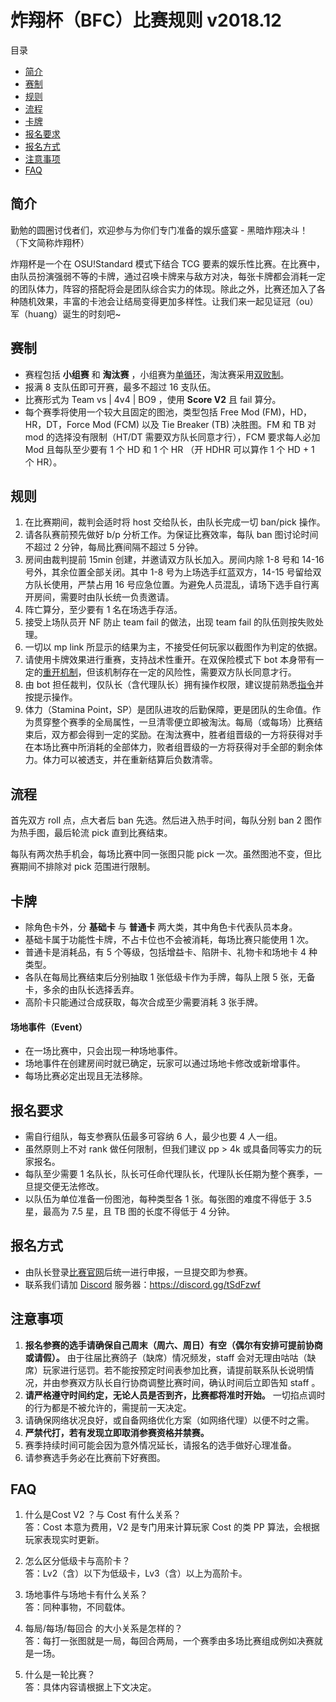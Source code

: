 # 炸翔杯（BFC）比赛规则 v2018.12

目录
  * [简介](#简介)
  * [赛制](#赛制)
  * [规则](#规则)
  * [流程](#流程)
  * [卡牌](#卡牌)
  * [报名要求](#报名要求)
  * [报名方式](#报名方式)
  * [注意事项](#注意事项)
  * [FAQ](#faq)

## 简介

勤勉的圆圈讨伐者们，欢迎参与为你们专门准备的娱乐盛宴 - 黑暗炸翔决斗！（下文简称炸翔杯）

炸翔杯是一个在 OSU!Standard 模式下结合 TCG 要素的娱乐性比赛。在比赛中，由队员扮演强弱不等的卡牌，通过召唤卡牌来与敌方对决，每张卡牌都会消耗一定的团队体力，阵容的搭配将会是团队综合实力的体现。除此之外，比赛还加入了各种随机效果，丰富的卡池会让结局变得更加多样性。让我们来一起见证冠（ou）军（huang）诞生的时刻吧~

## 赛制

* 赛程包括 __小组赛__ 和 __淘汰赛__ ，小组赛为[单循环](https://zh.wikipedia.org/wiki/%E5%BE%AA%E7%8E%AF%E8%B5%9B)，淘汰赛采用[双败制](https://zh.wikipedia.org/wiki/%E5%8F%8C%E8%B4%A5%E6%B7%98%E6%B1%B0%E5%88%B6)。
* 报满 8 支队伍即可开赛，最多不超过 16 支队伍。
* 比赛形式为 Team vs | 4v4 | BO9 ，使用 __Score V2__ 且 fail 算分。
* 每个赛季将使用一个较大且固定的图池，类型包括 Free Mod (FM)，HD，HR，DT，Force Mod (FCM) 以及 Tie Breaker (TB) 决胜图。FM 和 TB 对 mod 的选择没有限制（HT/DT 需要双方队长同意才行），FCM 要求每人必加 Mod 且每队至少要有 1 个 HD 和 1 个 HR （开 HDHR 可以算作 1 个 HD + 1 个 HR）。

## 规则

1. 在比赛期间，裁判会适时将 host 交给队长，由队长完成一切 ban/pick 操作。
2. 请各队赛前预先做好 b/p 分析工作。为保证比赛效率，每队 ban 图讨论时间不超过 2 分钟，每局比赛间隔不超过 5 分钟。
3. 房间由裁判提前 15min 创建，并邀请双方队长加入。房间内除 1-8 号和 14-16 号外，其余位置全部关闭。其中 1-8 号为上场选手红蓝双方，14-15 号留给双方队长使用，严禁占用 16 号应急位置。为避免人员混乱，请场下选手自行离开房间，需要时由队长统一负责邀请。
4. 阵亡算分，至少要有 1 名在场选手存活。
5. 接受上场队员开 NF 防止 team fail 的做法，出现 team fail 的队伍则按失败处理。
6. 一切以 mp link 所显示的结果为主，不接受任何玩家以截图作为判定的依据。
7. 请使用卡牌效果进行重赛，支持战术性重开。在双保险模式下 bot 本身带有一定的[重开机制]()，但该机制存在一定的风险性，需要双方队长同意才行。
8. 由 bot 担任裁判，仅队长（含代理队长）拥有操作权限，建议提前熟悉[指令]()并按提示操作。
9. 体力（Stamina Point，SP）是团队进攻的后勤保障，更是团队的生命值。作为贯穿整个赛季的全局属性，一旦清零便立即被淘汰。每局（或每场）比赛结束后，双方都会得到一定的奖励。在淘汰赛中，胜者组晋级的一方将获得对手在本场比赛中所消耗的全部体力，败者组晋级的一方将获得对手全部的剩余体力。体力可以被透支，并在重新结算后负数清零。

## 流程

首先双方 roll 点，点大者后 ban 先选。然后进入热手时间，每队分别 ban 2 图作为热手图，最后轮流 pick 直到比赛结束。

每队有两次热手机会，每场比赛中同一张图只能 pick 一次。虽然图池不变，但比赛期间不排除对 pick 范围进行限制。

## 卡牌

* 除角色卡外，分 __基础卡__ 与 __普通卡__ 两大类，其中角色卡代表队员本身。
* 基础卡属于功能性卡牌，不占卡位也不会被消耗，每场比赛只能使用 1 次。
* 普通卡是消耗品，有 5 个等级，包括增益卡、陷阱卡、礼物卡和场地卡 4 种类型。
* 各队在每局比赛结束后分别抽取 1 张低级卡作为手牌，每队上限 5 张，无备卡，多余的由队长选择丢弃。
* 高阶卡只能通过合成获取，每次合成至少需要消耗 3 张手牌。

#### 场地事件（Event）

* 在一场比赛中，只会出现一种场地事件。
* 场地事件在创建房间时就已确定，玩家可以通过场地卡修改或新增事件。
* 每场比赛必定出现且无法移除。

## 报名要求

* 需自行组队，每支参赛队伍最多可容纳 6 人，最少也要 4 人一组。
* 虽然原则上不对 rank 做任何限制，但我们建议 pp > 4k 或具备同等实力的玩家报名。
* 每队至少需要 1 名队长，队长可任命代理队长，代理队长任期为整个赛季，一旦提交便无法修改。
* 以队伍为单位准备一份图池，每种类型各 1 张。每张图的难度不得低于 3.5 星，最高为 7.5 星，且 TB 图的长度不得低于 4 分钟。

## 报名方式

* 由队长登录[比赛官网]()后统一进行申报，一旦提交即为参赛。
* 联系我们请加 [Discord](https://discordapp.com/) 服务器：https://discord.gg/tSdFzwf

## 注意事项

1. __报名参赛的选手请确保自己周末（周六、周日）有空（偶尔有安排可提前协商或请假）。__ 由于往届比赛鸽子（缺席）情况频发，staff 会对无理由咕咕（缺席）玩家进行惩罚。若不能按预定时间表参加比赛，请提前联系队长说明情况，并由参赛双方队长自行协商调整比赛时间，确认时间后立即告知 staff 。
2. __请严格遵守时间约定，无论人员是否到齐，比赛都将准时开始。__ 一切掐点调时的行为都是不被允许的，需提前一天决定。
3. 请确保网络状况良好，或自备网络优化方案（如网络代理）以便不时之需。
4. __严禁代打，若有发现立即取消参赛资格并禁赛。__
5. 赛季持续时间可能会因为意外情况延长，请报名的选手做好心理准备。
6. 请参赛选手务必在比赛前下好赛图。

## FAQ
1. 什么是Cost V2 ？与 Cost 有什么关系？  
答：Cost 本意为费用，V2 是专门用来计算玩家 Cost 的类 PP 算法，会根据玩家表现实时更新。

2. 怎么区分低级卡与高阶卡？  
答：Lv2（含）以下为低级卡，Lv3（含）以上为高阶卡。

3. 场地事件与场地卡有什么关系？  
答：同种事物，不同载体。

4. 每局/每场/每回合 的大小关系是怎样的？  
答：每打一张图就是一局，每回合两局，一个赛季由多场比赛组成例如决赛就是一场。

5. 什么是一轮比赛？  
答：具体内容请根据上下文决定。
